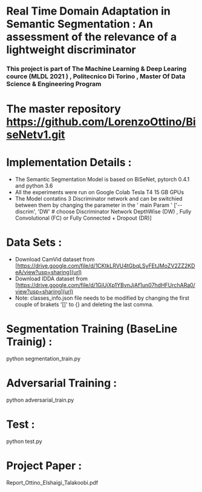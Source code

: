 # Real Time Domain Adaptation in Semantic Segmentation : An assessment of the relevance of a lightweight discriminator

### This project is part of The Machine Learning & Deep Learing cource (MLDL 2021 ) , Politecnico Di Torino , Master Of Data Science & Engineering Program 
# The master repository https://github.com/LorenzoOttino/BiseNetv1.git


# Implementation Details :
- The Semantic Segmentation Model is based on BiSeNet, pytorch 0.4.1 and python 3.6
- All the experiments were run on Google Colab Tesla T4 15 GB GPUs
- The Model contatins 3 Discriminator network and can be switchied between them by changing the parameter in the ' main Param ' ['--discrim', 'DW'  # choose Discriminator Network            DepthWise (DW) , Fully Convolutional (FC) or Fully Connected + Dropout (DR)]

# Data Sets : 
- Download CamVid dataset from [https://drive.google.com/file/d/1CKtkLRVU4tGbqLSyFEtJMoZV2ZZ2KDeA/view?usp=sharing](url)
- Download IDDA dataset from [https://drive.google.com/file/d/1GiUjXp1YBvnJjAf1un07hdHFUrchARa0/view?usp=sharing](url)
- Note: classes_info.json file needs to be modified by changing the first couple of brakets '[]' to {} and deleting the last comma.

# Segmentation Training (BaseLine Trainig) :
  python segmentation_train.py

# Adversarial Training :
  python adversarial_train.py
  
# Test :  
  python test.py
# Project Paper :
Report_Ottino_Elshaigi_Talakoobi.pdf
